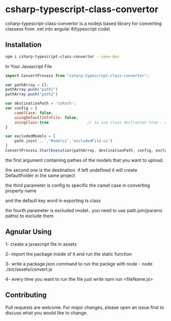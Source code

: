 # csharp-typescript-class-convertor
csharp-typescript-class-convertor is a nodejs based library for converting classess from .net into angular 8(typescript code)

## Installation
```bash
npm i csharp-typescript-class-convertor --save-dev
```

In Your Javascript File 
```javascript
import ConvertProcess from "csharp-typescript-class-convertor";

var pathArray = [];
pathArray.push("path1")
pathArray.push("path2")

var destinationPath = 'toPath';
var config = {
    camelCase: false,
    usingDefaultInTsFile: false,    
    usingClass:true                 // to use class declration true - use false for interface declaration
}

var excludedModels = [
    path.join('..','Models1','excludedFile.cs')
]
ConvertProcess.StartExecution(pathArray, destinationPath, config, excludedModels);
```

the first argument containing pathes of the models that you want to upload.

the second one is the destination. if left undefined it will create DefaultFolder in the same project

the third parameter is config to specific the camel case in converting property name 


and the default key word in exporting ts class

the fourth parameter is excluded model...you need to use path.join(params paths) to exclude them

## Agnular Using

1- create a javascript file in assets

2- import the package inside of it and run the static function

3- write a package.json command to run the packge with node - node ./src/assets/convert.js

4- every time you want to run the file just write npm run <fileName.js>

## Contributing
Pull requests are welcome. For major changes, please open an issue first to discuss what you would like to change.
